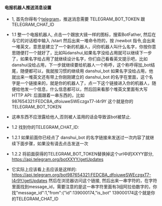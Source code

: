 #### 电报机器人推送消息设置

- 1, 首先你得有个[telegram](https://telegram.org/)，推送消息需要 TELEGRAM_BOT_TOKEN 跟 TELEGRAM_CHAT_ID

- 1.1 整一个电报机器人, 点击一个跟放大镜一样的图标，搜索BotFather, 然后在与它的对话框中输入 /start 然后出来一堆命令符的，按 /newbot 指令,会出来一堆英文，意思是建立了一个新的机器人，问你机器人叫什么名字，你按你意思随便打一个就好了，比如叫danshui,如果名字没给占用就可以继续下一步了，如果名字给占用了就继续设计名字，你们自己看看英文提示吧，比如danshui没给占用，下一步就继续要给机器人一个称呼，这个称呼得加_bot结尾，随便都可以，我就按习惯的继续用 danshui_bot 如果名字没给占用，他就出来一堆英文还有带上你刚刚建立的 danshui_bot 的名字在里面，这个名字是一个链接来的，就是你的机器人了，点一下这个链接进入你的机器人，随便给他发一个信息，什么信息都可以，然后回来看那个堆英文里面有大写 HTTP API: 后面跟着一串东西的，比如 987654321:FEDCBA_dfoiuweSWEczgxT7-l4r9Y 这个就是你的TELEGRAM_BOT_TOKEN

- 这串东西不应泄露给他人,否则被人滥用的话会导致该bot被禁止.

- 1.2 找到你的TELEGRAM_CHAT_ID:

- 1.2.1 如果前面你已经点了 danshui_bot 的名字链接来发送过一次内容了就继续下面步骤，如果没有请去点击发送一次

- 1.2.2 将前面获得的TELEGRAM_BOT_TOKEN替换掉这个url中的XXYY部分, https://api.telegram.org/botXXYY/getUpdates

- 它实际上应该看上去应该是这样的: https://api.telegram.org/bot987654321:FEDCBA_dfoiuweSWEczgxT7-l4r9Y/getUpdates 然后在浏览器访问这个链接, 然后出来一串字符的，在字符里面找到message_id，需要注意的是这一串字符里面有3组阿拉伯数字的，你找"message_id":1,"from":{"id":139000174,"is_bot" 139000174这个就是你的TELEGRAM_CHAT_ID
